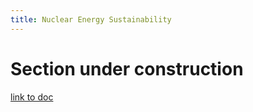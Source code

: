 ```yaml
---
title: Nuclear Energy Sustainability
---
```


# Section under construction

[link to doc](/stories/nuclear_energy/can_nuclear_energy_stop_global_warming_he.pdf)

